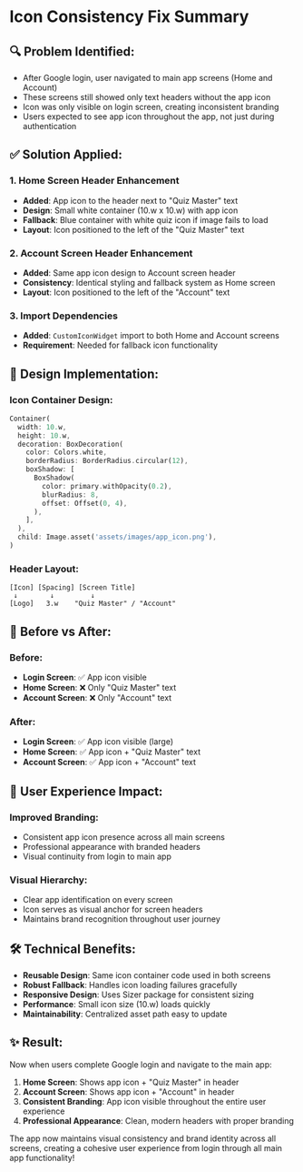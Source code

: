 # Icon Consistency Fix Summary

## 🔍 **Problem Identified:**
- After Google login, user navigated to main app screens (Home and Account)
- These screens still showed only text headers without the app icon
- Icon was only visible on login screen, creating inconsistent branding
- Users expected to see app icon throughout the app, not just during authentication

## ✅ **Solution Applied:**

### 1. **Home Screen Header Enhancement**
- **Added**: App icon to the header next to "Quiz Master" text
- **Design**: Small white container (10.w x 10.w) with app icon
- **Fallback**: Blue container with white quiz icon if image fails to load
- **Layout**: Icon positioned to the left of the "Quiz Master" text

### 2. **Account Screen Header Enhancement**
- **Added**: Same app icon design to Account screen header
- **Consistency**: Identical styling and fallback system as Home screen
- **Layout**: Icon positioned to the left of the "Account" text

### 3. **Import Dependencies**
- **Added**: `CustomIconWidget` import to both Home and Account screens
- **Requirement**: Needed for fallback icon functionality

## 🎨 **Design Implementation:**

### **Icon Container Design:**
```dart
Container(
  width: 10.w,
  height: 10.w,
  decoration: BoxDecoration(
    color: Colors.white,
    borderRadius: BorderRadius.circular(12),
    boxShadow: [
      BoxShadow(
        color: primary.withOpacity(0.2),
        blurRadius: 8,
        offset: Offset(0, 4),
      ),
    ],
  ),
  child: Image.asset('assets/images/app_icon.png'),
)
```

### **Header Layout:**
```
[Icon] [Spacing] [Screen Title]
 ↓        ↓         ↓
[Logo]   3.w    "Quiz Master" / "Account"
```

## 🔄 **Before vs After:**

### **Before:**
- **Login Screen**: ✅ App icon visible
- **Home Screen**: ❌ Only "Quiz Master" text
- **Account Screen**: ❌ Only "Account" text

### **After:**
- **Login Screen**: ✅ App icon visible (large)
- **Home Screen**: ✅ App icon + "Quiz Master" text
- **Account Screen**: ✅ App icon + "Account" text

## 📱 **User Experience Impact:**

### **Improved Branding:**
- Consistent app icon presence across all main screens
- Professional appearance with branded headers
- Visual continuity from login to main app

### **Visual Hierarchy:**
- Clear app identification on every screen
- Icon serves as visual anchor for screen headers
- Maintains brand recognition throughout user journey

## 🛠️ **Technical Benefits:**

- **Reusable Design**: Same icon container code used in both screens
- **Robust Fallback**: Handles icon loading failures gracefully
- **Responsive Design**: Uses Sizer package for consistent sizing
- **Performance**: Small icon size (10.w) loads quickly
- **Maintainability**: Centralized asset path easy to update

## ✨ **Result:**

Now when users complete Google login and navigate to the main app:

1. **Home Screen**: Shows app icon + "Quiz Master" in header
2. **Account Screen**: Shows app icon + "Account" in header
3. **Consistent Branding**: App icon visible throughout the entire user experience
4. **Professional Appearance**: Clean, modern headers with proper branding

The app now maintains visual consistency and brand identity across all screens, creating a cohesive user experience from login through all main app functionality!